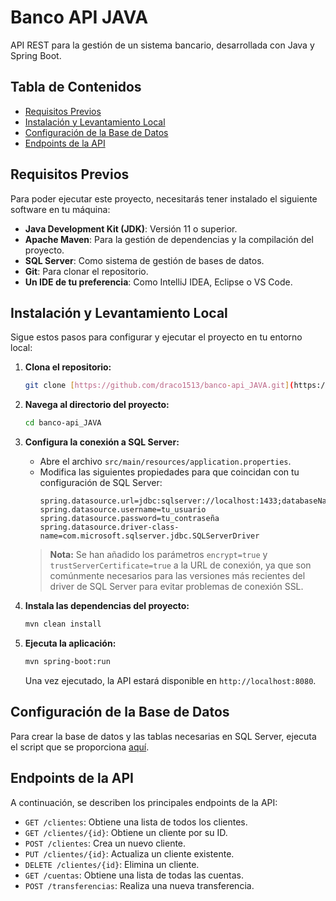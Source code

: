 # Banco API JAVA

API REST para la gestión de un sistema bancario, desarrollada con Java y Spring Boot.

## Tabla de Contenidos

- [Requisitos Previos](#requisitos-previos)
- [Instalación y Levantamiento Local](#instalación-y-levantamiento-local)
- [Configuración de la Base de Datos](#configuración-de-la-base-de-datos)
- [Endpoints de la API](#endpoints-de-la-api)

## Requisitos Previos

Para poder ejecutar este proyecto, necesitarás tener instalado el siguiente software en tu máquina:

- **Java Development Kit (JDK)**: Versión 11 o superior.
- **Apache Maven**: Para la gestión de dependencias y la compilación del proyecto.
- **SQL Server**: Como sistema de gestión de bases de datos.
- **Git**: Para clonar el repositorio.
- **Un IDE de tu preferencia**: Como IntelliJ IDEA, Eclipse o VS Code.

## Instalación y Levantamiento Local

Sigue estos pasos para configurar y ejecutar el proyecto en tu entorno local:

1.  **Clona el repositorio:**
    ```bash
    git clone [https://github.com/draco1513/banco-api_JAVA.git](https://github.com/draco1513/banco-api_JAVA.git)
    ```

2.  **Navega al directorio del proyecto:**
    ```bash
    cd banco-api_JAVA
    ```

3.  **Configura la conexión a SQL Server:**
    - Abre el archivo `src/main/resources/application.properties`.
    - Modifica las siguientes propiedades para que coincidan con tu configuración de SQL Server:
      ```properties
      spring.datasource.url=jdbc:sqlserver://localhost:1433;databaseName=banco_db;encrypt=true;trustServerCertificate=true
      spring.datasource.username=tu_usuario
      spring.datasource.password=tu_contraseña
      spring.datasource.driver-class-name=com.microsoft.sqlserver.jdbc.SQLServerDriver
      ```
    > **Nota:** Se han añadido los parámetros `encrypt=true` y `trustServerCertificate=true` a la URL de conexión, ya que son comúnmente necesarios para las versiones más recientes del driver de SQL Server para evitar problemas de conexión SSL.

4.  **Instala las dependencias del proyecto:**
    ```bash
    mvn clean install
    ```

5.  **Ejecuta la aplicación:**
    ```bash
    mvn spring-boot:run
    ```

    Una vez ejecutado, la API estará disponible en `http://localhost:8080`.

## Configuración de la Base de Datos

Para crear la base de datos y las tablas necesarias en SQL Server, ejecuta el script que se proporciona [aquí](#archivo-databasesql-para-sql-server).

## Endpoints de la API

A continuación, se describen los principales endpoints de la API:

- `GET /clientes`: Obtiene una lista de todos los clientes.
- `GET /clientes/{id}`: Obtiene un cliente por su ID.
- `POST /clientes`: Crea un nuevo cliente.
- `PUT /clientes/{id}`: Actualiza un cliente existente.
- `DELETE /clientes/{id}`: Elimina un cliente.
- `GET /cuentas`: Obtiene una lista de todas las cuentas.
- `POST /transferencias`: Realiza una nueva transferencia.
